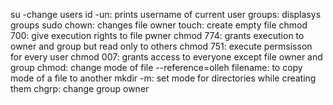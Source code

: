 su -change users
id -un: prints username of current user
groups: displasys groups
sudo chown: changes file owner
touch: create empty file
chmod 700: give execution rights to file pwner
chmod 774: grants execution to owner and group but read only to others
chmod 751: execute permsisson for every user
chmod 007: grants access to everyone except file owner and group
chmod: change mode of file
--reference=olleh filename: to copy mode of a file to another
mkdir -m: set mode for directories while creating them
chgrp: change group owner
